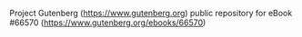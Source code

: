 Project Gutenberg (https://www.gutenberg.org) public repository for
eBook #66570 (https://www.gutenberg.org/ebooks/66570)
